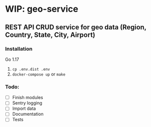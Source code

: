 # WIP: geo-service

## REST API CRUD service for geo data (Region, Country, State, City, Airport)

### Installation
Go 1.17
1. `cp .env.dist .env`
2. `docker-compose up` or `make`

### Todo:
- [ ] Finish modules
- [ ] Sentry logging
- [ ] Import data
- [ ] Documentation
- [ ] Tests